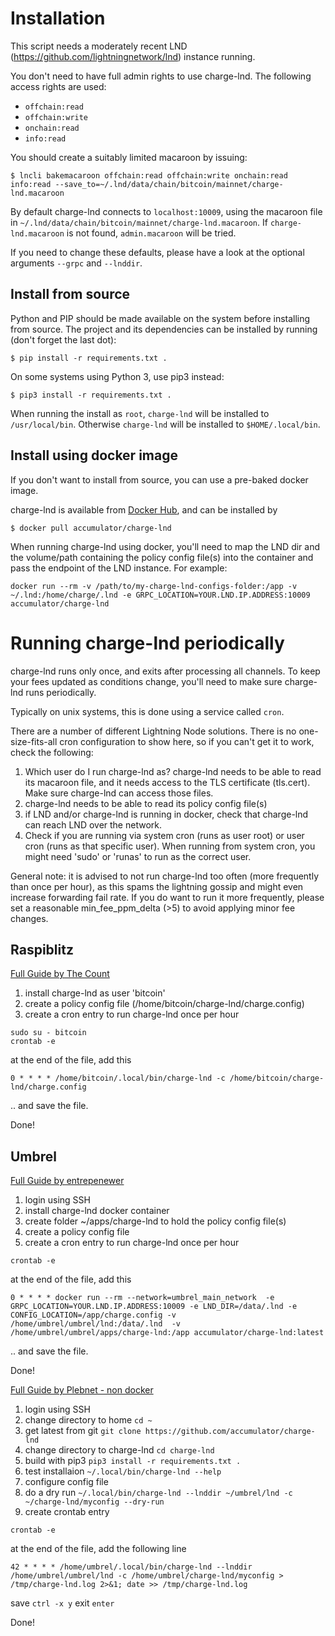 # Installation

This script needs a moderately recent LND (https://github.com/lightningnetwork/lnd) instance running.

You don't need to have full admin rights to use charge-lnd. The following access rights are used:
- `offchain:read`
- `offchain:write`
- `onchain:read`
- `info:read`

You should create a suitably limited macaroon by issuing:

```
$ lncli bakemacaroon offchain:read offchain:write onchain:read info:read --save_to=~/.lnd/data/chain/bitcoin/mainnet/charge-lnd.macaroon
```

By default charge-lnd connects to `localhost:10009`, using the macaroon file in `~/.lnd/data/chain/bitcoin/mainnet/charge-lnd.macaroon`. If `charge-lnd.macaroon` is not found, `admin.macaroon` will be tried.

If you need to change these defaults, please have a look at the optional arguments `--grpc` and `--lnddir`.

## Install from source

Python and PIP should be made available on the system before installing from source.
The project and its dependencies can be installed by running (don't forget the last dot):

```
$ pip install -r requirements.txt .
```

On some systems using Python 3, use pip3 instead:

```
$ pip3 install -r requirements.txt .
```

When running the install as `root`, `charge-lnd` will be installed to `/usr/local/bin`. Otherwise `charge-lnd` will be installed to `$HOME/.local/bin`.

## Install using docker image

If you don't want to install from source, you can use a pre-baked docker image.

charge-lnd is available from [Docker Hub](https://hub.docker.com/repository/docker/accumulator/charge-lnd), and can be installed by

```
$ docker pull accumulator/charge-lnd
```

When running charge-lnd using docker, you'll need to map the LND dir and the volume/path containing the policy config file(s) into the container and pass the endpoint of the LND instance. For example:

```
docker run --rm -v /path/to/my-charge-lnd-configs-folder:/app -v ~/.lnd:/home/charge/.lnd -e GRPC_LOCATION=YOUR.LND.IP.ADDRESS:10009 accumulator/charge-lnd
```


# Running charge-lnd periodically

charge-lnd runs only once, and exits after processing all channels. To keep your fees updated as conditions change, you'll need to make sure charge-lnd runs periodically.

Typically on unix systems, this is done using a service called `cron`.

There are a number of different Lightning Node solutions. There is no one-size-fits-all cron configuration to show here, so if you can't get it to work, check the following:

1. Which user do I run charge-lnd as? charge-lnd needs to be able to read its macaroon file, and it needs access to the TLS certificate (tls.cert). Make sure charge-lnd can access those files.
2. charge-lnd needs to be able to read its policy config file(s)
3. if LND and/or charge-lnd is running in docker, check that charge-lnd can reach LND over the network.
4. Check if you are running via system cron (runs as user root) or user cron (runs as that specific user). When running from system cron, you might need 'sudo' or 'runas' to run as the correct user.

General note: it is advised to not run charge-lnd too often (more frequently than once per hour), as this spams the lightning gossip and might even increase forwarding fail rate. If you do want to run it more frequently, please set a reasonable min_fee_ppm_delta (>5) to avoid applying minor fee changes.

## Raspiblitz

[Full Guide by The Count](https://nullcount.com/install-charge-lnd-routing-fees-on-autopilot/)

1. install charge-lnd as user 'bitcoin'
2. create a policy config file (/home/bitcoin/charge-lnd/charge.config)
3. create a cron entry to run charge-lnd once per hour

```
sudo su - bitcoin
crontab -e
```

at the end of the file, add this

```
0 * * * * /home/bitcoin/.local/bin/charge-lnd -c /home/bitcoin/charge-lnd/charge.config
```

.. and save the file.

Done!

## Umbrel
[Full Guide by entrepenewer](https://community.getumbrel.com/t/guide-installing-charge-lnd-in-a-docker-to-automate-your-fee-policies/2187)

1. login using SSH
2. install charge-lnd docker container
3. create folder ~/apps/charge-lnd to hold the policy config file(s)
4. create a policy config file
5. create a cron entry to run charge-lnd once per hour

```
crontab -e
```

at the end of the file, add this

```
0 * * * * docker run --rm --network=umbrel_main_network  -e GRPC_LOCATION=YOUR.LND.IP.ADDRESS:10009 -e LND_DIR=/data/.lnd -e CONFIG_LOCATION=/app/charge.config -v /home/umbrel/umbrel/lnd:/data/.lnd  -v /home/umbrel/umbrel/apps/charge-lnd:/app accumulator/charge-lnd:latest
```

.. and save the file.

Done!

[Full Guide by Plebnet - non docker](https://plebnet.wiki/wiki/Fees_And_Profitability#Installing_Charge-Lnd)
1. login using SSH
2. change directory to home ```cd ~```
3. get latest from git ```git clone https://github.com/accumulator/charge-lnd```
4. change directory to charge-lnd ```cd charge-lnd```
5. build with pip3 ```pip3 install -r requirements.txt .```
6. test installaion ```~/.local/bin/charge-lnd --help```
7. configure config file
8. do a dry run ```~/.local/bin/charge-lnd --lnddir ~/umbrel/lnd -c ~/charge-lnd/myconfig --dry-run```
9. create crontab entry

```
crontab -e
```

at the end of the file, add the following line
```
42 * * * * /home/umbrel/.local/bin/charge-lnd --lnddir /home/umbrel/umbrel/lnd -c /home/umbrel/charge-lnd/myconfig > /tmp/charge-lnd.log 2>&1; date >> /tmp/charge-lnd.log
```
save ```ctrl -x y``` exit ```enter```

Done!

